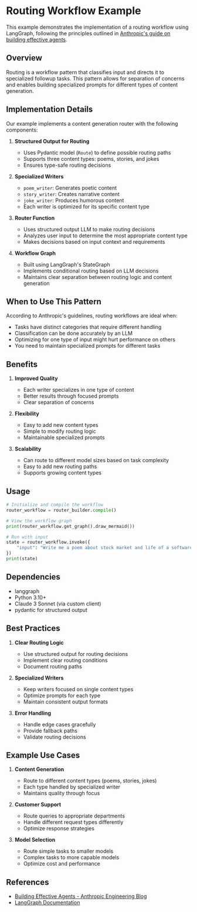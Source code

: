 # Routing Workflow Example

This example demonstrates the implementation of a routing workflow using LangGraph, following the principles outlined in [Anthropic's guide on building effective agents](https://www.anthropic.com/engineering/building-effective-agents).

## Overview

Routing is a workflow pattern that classifies input and directs it to specialized followup tasks. This pattern allows for separation of concerns and enables building specialized prompts for different types of content generation.

## Implementation Details

Our example implements a content generation router with the following components:

1. **Structured Output for Routing**
   - Uses Pydantic model (`Route`) to define possible routing paths
   - Supports three content types: poems, stories, and jokes
   - Ensures type-safe routing decisions

2. **Specialized Writers**
   - `poem_writer`: Generates poetic content
   - `story_writer`: Creates narrative content
   - `joke_writer`: Produces humorous content
   - Each writer is optimized for its specific content type

3. **Router Function**
   - Uses structured output LLM to make routing decisions
   - Analyzes user input to determine the most appropriate content type
   - Makes decisions based on input context and requirements

4. **Workflow Graph**
   - Built using LangGraph's StateGraph
   - Implements conditional routing based on LLM decisions
   - Maintains clear separation between routing logic and content generation

## When to Use This Pattern

According to Anthropic's guidelines, routing workflows are ideal when:
- Tasks have distinct categories that require different handling
- Classification can be done accurately by an LLM
- Optimizing for one type of input might hurt performance on others
- You need to maintain specialized prompts for different tasks

## Benefits

1. **Improved Quality**
   - Each writer specializes in one type of content
   - Better results through focused prompts
   - Clear separation of concerns

2. **Flexibility**
   - Easy to add new content types
   - Simple to modify routing logic
   - Maintainable specialized prompts

3. **Scalability**
   - Can route to different model sizes based on task complexity
   - Easy to add new routing paths
   - Supports growing content types

## Usage

```python
# Initialize and compile the workflow
router_workflow = router_builder.compile()

# View the workflow graph
print(router_workflow.get_graph().draw_mermaid())

# Run with input
state = router_workflow.invoke({
    "input": "Write me a poem about stock market and life of a software engineer"
})
print(state)
```

## Dependencies

- langgraph
- Python 3.10+
- Claude 3 Sonnet (via custom client)
- pydantic for structured output

## Best Practices

1. **Clear Routing Logic**
   - Use structured output for routing decisions
   - Implement clear routing conditions
   - Document routing paths

2. **Specialized Writers**
   - Keep writers focused on single content types
   - Optimize prompts for each type
   - Maintain consistent output formats

3. **Error Handling**
   - Handle edge cases gracefully
   - Provide fallback paths
   - Validate routing decisions

## Example Use Cases

1. **Content Generation**
   - Route to different content types (poems, stories, jokes)
   - Each type handled by specialized writer
   - Maintains quality through focus

2. **Customer Support**
   - Route queries to appropriate departments
   - Handle different request types differently
   - Optimize response strategies

3. **Model Selection**
   - Route simple tasks to smaller models
   - Complex tasks to more capable models
   - Optimize cost and performance

## References

- [Building Effective Agents - Anthropic Engineering Blog](https://www.anthropic.com/engineering/building-effective-agents)
- [LangGraph Documentation](https://python.langchain.com/docs/langgraph)
